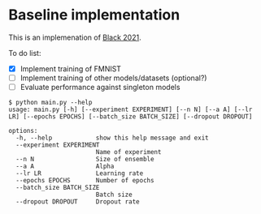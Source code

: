 # Baseline implementation

This is an implemenation of [Black 2021](https://arxiv.org/abs/2111.08230).

To do list:
- [x] Implement training of FMNIST
- [ ] Implement training of other models/datasets (optional?)
- [ ] Evaluate performance against singleton models

```
$ python main.py --help
usage: main.py [-h] [--experiment EXPERIMENT] [--n N] [--a A] [--lr LR] [--epochs EPOCHS] [--batch_size BATCH_SIZE] [--dropout DROPOUT]

options:
  -h, --help            show this help message and exit
  --experiment EXPERIMENT
                        Name of experiment
  --n N                 Size of ensemble
  --a A                 Alpha
  --lr LR               Learning rate
  --epochs EPOCHS       Number of epochs
  --batch_size BATCH_SIZE
                        Batch size
  --dropout DROPOUT     Dropout rate
```
